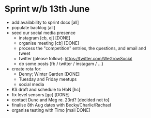Sprint w/b 13th June
===

- add availability to sprint docs [all]
- populate backlog [all]
- seed our social media presence
  - instagram [cb, ej] [DONE]
  - organise meeting [cb] [DONE]
  - process the "competition" entries, the questions, and email and tweet
  - twitter (please follow): https://twitter.com/WeGrowSocial
  - do some posts (fb / twitter / instagam / ...)
- create rota for:
  - Denny; Winter Garden [DONE]
  - Tuesday and Friday meetups
  - social media
- KS draft and schedule to HbN [hc]
- fix level sensors [gc] [DONE]
- contact Dunc and Meg re. 23rd? [decided not to]
- finalise 8th Aug dates with Becky/Charlie/Rachael
- organise testing with Timo [mail DONE]
